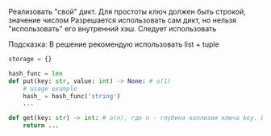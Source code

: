 Реализовать "свой" дикт.
Для простоты ключ должен быть строкой, значение числом
Разрешается использовать сам дикт, но нельзя "использовать" его внутренний хэш. Следует использовать

Подсказка: В решение рекомендую использовать list + tuple
```python
storage = {}

hash_func = len
def put(key: str, value: int) -> None: # o(1)
    # usage example
    hash_ = hash_func('string')
    ...

def get(key: str) -> int: # o(n), где n - глубина коллизии ключа key. Иными словами, максимальное количество элементов с одинаковым хэшом
    return ...

```

